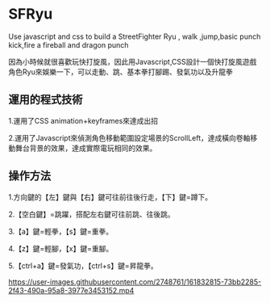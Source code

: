 # SFRyu 
Use javascript and css to build a StreetFighter Ryu , walk ,jump,basic punch kick,fire a fireball and dragon punch

因為小時候就很喜歡玩快打旋風，因此用Javascript,CSS設計一個快打旋風遊戲角色Ryu來娛樂一下，可以走動、跳、基本拳打腳踢、發氣功以及升龍拳

## 運用的程式技術

 1.運用了CSS animation+keyframes來達成出招
 
 2.運用了Javascript來偵測角色移動範圍設定場景的ScrollLeft，達成橫向卷軸移動舞台背景的效果，達成實際電玩相同的效果。
 
## 操作方法

 1.方向鍵的【左】鍵與【右】鍵可往前往後行走，【下】鍵=蹲下。
 
 2.【空白鍵】=跳躍，搭配左右鍵可往前跳、往後跳。
 
 3.【a】鍵=輕拳，【s】鍵=重拳。
 
 4.【z】鍵=輕腳，【x】鍵=重腳。
 
 5.【ctrl+a】鍵=發氣功，【ctrl+s】鍵=昇龍拳。
  

https://user-images.githubusercontent.com/2748761/161832815-73bb2285-2f43-490a-95a8-3977e3453152.mp4

